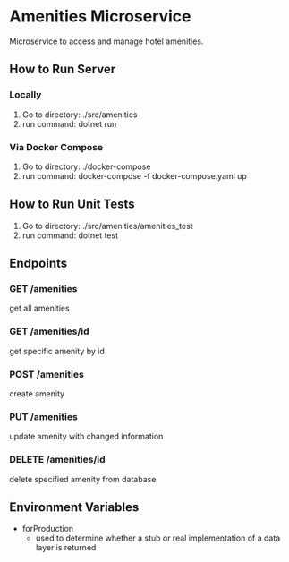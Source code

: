 # Amenities Microservice
Microservice to access and manage hotel amenities.

## How to Run Server
### Locally
1. Go to directory: ./src/amenities
2. run command: dotnet run

### Via Docker Compose
1. Go to directory: ./docker-compose
2. run command: docker-compose -f docker-compose.yaml up

## How to Run Unit Tests
1. Go to directory: ./src/amenities/amenities_test
2. run command: dotnet test

## Endpoints
### GET /amenities
get all amenities

### GET /amenities/id
get specific amenity by id

### POST /amenities
create amenity

### PUT /amenities
update amenity with changed information

### DELETE /amenities/id
delete specified amenity from database

## Environment Variables
 * forProduction
	* used to determine whether a stub or real implementation of a data layer is returned
